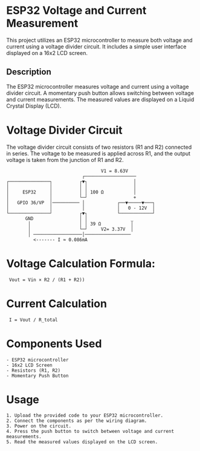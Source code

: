 # ESP32 Voltage and Current Measurement 

This project utilizes an ESP32 microcontroller to measure both voltage and current using a voltage divider circuit. It includes a simple user interface displayed on a 16x2 LCD screen.

## Description 
The ESP32 microcontroller measures voltage and current using a voltage divider circuit. A momentary push button allows switching between voltage and current measurements. The measured values are displayed on a Liquid Crystal Display (LCD).

# Voltage Divider Circuit 
The voltage divider circuit consists of two resistors (R1 and R2) connected in series. The voltage to be measured is applied across R1, and the output voltage is taken from the junction of R1 and R2.  


                                       V1 = 8.63V
                                ┌───────────────────  
    ┌───────────────┐          ┌▼┐                 │  
    │               │          │ │                 │  
    │     ESP32     │          │ │ 100 Ω           │
    │               │          └─┘                 +          
    │   GPIO 36/VP  │────────── │            ┌──▼─────▼───┐
    │               │           │            │   0 - 12V  │
    └───────────────┘          ┌▼┐           └────────────┘
           GND                 │ │                _
            │                  │ │ 39 Ω           │
            │                  └─┘     V2= 3.37V  │
            │ ──────────────────│─────────────────
              <------- I ≈ 0.086mA  

# Voltage Calculation Formula:
     Vout = Vin × R2 / (R1 + R2))
     
# Current Calculation
     I = Vout / R_total
# Components Used
    - ESP32 microcontroller
    - 16x2 LCD Screen
    - Resistors (R1, R2)
    - Momentary Push Button
# Usage
    1. Upload the provided code to your ESP32 microcontroller.
    2. Connect the components as per the wiring diagram.
    3. Power on the circuit.
    4. Press the push button to switch between voltage and current measurements.
    5. Read the measured values displayed on the LCD screen.
